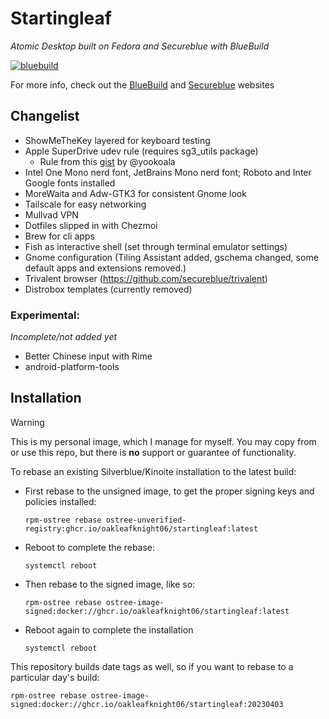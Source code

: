 # Startingleaf
_Atomic Desktop built on Fedora and Secureblue with BlueBuild_

[![bluebuild](https://github.com/Oakleafknight06/startingleaf/actions/workflows/build.yml/badge.svg)](https://github.com/Oakleafknight06/startingleaf/actions/workflows/build.yml)

For more info, check out the [BlueBuild](https://blue-build.org/) and [Secureblue](https://secureblue.dev) websites

## Changelist
- ShowMeTheKey layered for keyboard testing
- Apple SuperDrive udev rule (requires sg3_utils package)
    - Rule from this [gist](https://gist.github.com/yookoala/818c1ff057e3d965980b7fd3bf8f77a6) by @yookoala
- Intel One Mono nerd font, JetBrains Mono nerd font; Roboto and Inter Google fonts installed
- MoreWaita and Adw-GTK3 for consistent Gnome look
- Tailscale for easy networking
- Mullvad VPN
- Dotfiles slipped in with Chezmoi
- Brew for cli apps
- Fish as interactive shell (set through terminal emulator settings)
- Gnome configuration (Tiling Assistant added, gschema changed, some default apps and extensions removed.)
- Trivalent browser (https://github.com/secureblue/trivalent)   
- Distrobox templates (currently removed)
### Experimental:
*Incomplete/not added yet*
- Better Chinese input with Rime
- android-platform-tools

## Installation

> [!Warning]
> This is my personal image, which I manage for myself. You may copy from or use this repo, but there is **no** support or guarantee of functionality.

To rebase an existing Silverblue/Kinoite installation to the latest build:

- First rebase to the unsigned image, to get the proper signing keys and policies installed:
  ```
  rpm-ostree rebase ostree-unverified-registry:ghcr.io/oakleafknight06/startingleaf:latest
  ```
- Reboot to complete the rebase:
  ```
  systemctl reboot
  ```
- Then rebase to the signed image, like so:
  ```
  rpm-ostree rebase ostree-image-signed:docker://ghcr.io/oakleafknight06/startingleaf:latest
  ```
- Reboot again to complete the installation
  ```
  systemctl reboot
  ```

This repository builds date tags as well, so if you want to rebase to a particular day's build:

```
rpm-ostree rebase ostree-image-signed:docker://ghcr.io/oakleafknight06/startingleaf:20230403
```
